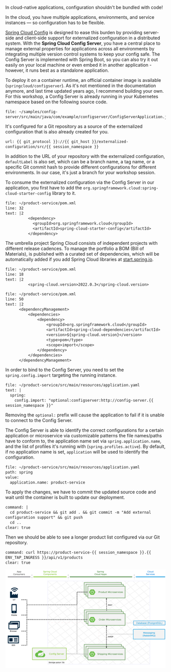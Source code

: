 In cloud-native applications, configuration shouldn't be bundled with code!

In the cloud, you have multiple applications, environments, and service instances — so configuration has to be flexible.

[Spring Cloud Config](https://docs.spring.io/spring-cloud-config/docs/current/reference/html/) is designed to ease this burden by providing server-side and client-side support for externalized configuration in a distributed system. 
With the **Spring Cloud Config Server**, you have a central place to manage external properties for applications across all environments by integrating multiple version control systems to keep your config safe.
The Config Server is implemented with Spring Boot, so you can also try it out easily on your local machine or even embed it in another application - however, it runs best as a standalone application.

To deploy it on a container runtime, an official container image is available (`springcloud/configserver`). As it's not mentioned in the documentation anymore, and last time updated years ago, I recommend building your own.
For this workshop, a Config Server is already running in your Kubernetes namespace based on the following source code.
```editor:open-file
file: ~/samples/config-server/src/main/java/com/example/configserver/ConfigServerApplication.java
```

It's configured for a Git repository as a source of the externalized configuration that is also already created for you.
```dashboard:open-url
url: {{ git_protocol }}://{{ git_host }}/externalized-configuration/src/{{ session_namespace }}
```
In addition to the URL of your repository with the externalized configuration, `defaultLabel` is also set, which can be a branch name, a tag name, or a specific Git commit hash to provide different configurations for different environments. In our case, it's just a branch for your workshop session.

To consume the externalized configuration via the Config Server in our application, you first have to add the `org.springframework.cloud:spring-cloud-starter-config` library to it.
```editor:insert-lines-before-line
file: ~/product-service/pom.xml
line: 32
text: |2
          <dependency>
            <groupId>org.springframework.cloud</groupId>
            <artifactId>spring-cloud-starter-config</artifactId>
          </dependency>
```
The umbrella project Spring Cloud consists of independent projects with different release cadences. To manage the portfolio a BOM (Bill of Materials), is published with a curated set of dependencies, which will be automatically added if you add Spring Cloud libraries at [start.spring.io](https://start.spring.io).
```editor:insert-lines-before-line
file: ~/product-service/pom.xml
line: 18
text: |2
		  <spring-cloud.version>2022.0.3</spring-cloud.version>
```
```editor:insert-lines-before-line
file: ~/product-service/pom.xml
line: 50
text: |2
	  <dependencyManagement>
	  	  <dependencies>
			  <dependency>
				  <groupId>org.springframework.cloud</groupId>
				  <artifactId>spring-cloud-dependencies</artifactId>
				  <version>${spring-cloud.version}</version>
				  <type>pom</type>
				  <scope>import</scope>
			  </dependency>
		  </dependencies>
	  </dependencyManagement>
```

In order to bind to the Config Server, you need to set the `spring.config.import` targeting the running instance.
```editor:append-lines-to-file
file: ~/product-service/src/main/resources/application.yaml
text: |
  spring:
    config.import: "optional:configserver:http://config-server.{{ session_namespace }}"
```
Removing the `optional:` prefix will cause the application to fail if it is unable to connect to the Config Server.

The Config Server is able to identify the correct configurations for a certain application or microservice via customizable patterns the file names/paths have to conform to, the application name set via `spring.application.name`, and the list of profiles it's running with (`spring.profiles.active`).
By default, if no application name is set, `application` will be used to identify the configuration.
```editor:insert-value-into-yaml
file: ~/product-service/src/main/resources/application.yaml
path: spring
value:
  application.name: product-service
```

To apply the changes, we have to commit the updated source code and wait until the container is built to update our deployment.
```terminal:execute
command: |
  cd product-service && git add . && git commit -m "Add external configuration support" && git push
  cd ..
clear: true
```

Then we should be able to see a longer product list configured via our Git repository.
```terminal:execute
command: curl https://product-service-{{ session_namespace }}.{{ ENV_TAP_INGRESS }}/api/v1/products
clear: true
```

![Updated architecture with Configuration Service](../images/microservice-architecture-config.png)

